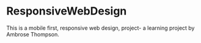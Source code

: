 # ResponsiveWebDesign
This is a mobile first, responsive web design, project- a learning project by Ambrose Thompson.
